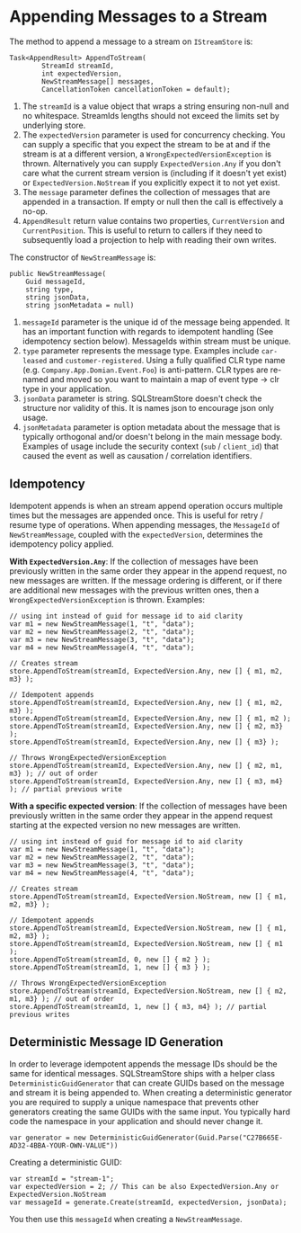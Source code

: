 # Appending Messages to a Stream

The method to append a message to a stream on `IStreamStore` is:

    Task<AppendResult> AppendToStream(
            StreamId streamId,
            int expectedVersion,
            NewStreamMessage[] messages,
            CancellationToken cancellationToken = default);

1. The `streamId` is a value object that wraps a string ensuring non-null and no
   whitespace. StreamIds lengths should not exceed the limits set by underlying
   store.
2. The `expectedVersion` parameter is used for concurrency checking. You can
   supply a specific that you expect the stream to be at and if the stream is at
   a different version, a `WrongExpectedVersionException` is thrown.
   Alternatively you can supply `ExpectedVersion.Any` if you don't care what the
   current stream version is (including if it doesn't yet exist) or
   `ExpectedVersion.NoStream` if you explicitly expect it to not yet exist.
3. The `message` parameter defines the collection of messages that are appended
   in a transaction. If empty or null then the call is effectively a no-op.
4. `AppendResult` return value contains two properties, `CurrentVersion` and
   `CurrentPosition`. This is useful to return to callers if they need to
   subsequently load a projection to help with reading their own writes.

The constructor of `NewStreamMessage` is:

    public NewStreamMessage(
        Guid messageId,
        string type,
        string jsonData,
        string jsonMetadata = null)

1. `messageId` parameter is the unique id of the message being appended.
   It has an important function with regards to idempotent handling (See
   idempotency section below). MessageIds within stream must be unique.
2. `type` parameter represents the message type. Examples include `car-leased`
   and `customer-registered`. Using a fully qualified CLR type name (e.g.
   `Company.App.Domian.Event.Foo`) is anti-pattern. CLR types are re-named and
   moved so you want to maintain a map of event type -> clr type in your
   application.
3. `jsonData` parameter is string. SQLStreamStore doesn't check
   the structure nor validity of this. It is names json to encourage json only
   usage.
4. `jsonMetadata` parameter is option metadata about the message that is
   typically orthogonal and/or doesn't belong in the main message body. Examples
   of usage include the security context (`sub` / `client_id`) that caused the
   event as well as causation / correlation identifiers.

## Idempotency

Idempotent appends is when an stream append operation occurs multiple times but
the messages are appended once. This is useful for retry / resume type of
operations. When appending messages, the `MessageId` of `NewStreamMessage`,
coupled with the `expectedVersion`, determines the idempotency policy applied.

**With `ExpectedVersion.Any`**: If the collection of messages have been
previously written in the same order they appear in the append request, no new
messages are written. If the message ordering is different, or if there are
additional new messages with the previous written ones, then a
`WrongExpectedVersionException` is thrown. Examples:
  
    // using int instead of guid for message id to aid clarity
    var m1 = new NewStreamMessage(1, "t", "data");
    var m2 = new NewStreamMessage(2, "t", "data");
    var m3 = new NewStreamMessage(3, "t", "data");
    var m4 = new NewStreamMessage(4, "t", "data");

    // Creates stream
    store.AppendToStream(streamId, ExpectedVersion.Any, new [] { m1, m2, m3} );

    // Idempotent appends
    store.AppendToStream(streamId, ExpectedVersion.Any, new [] { m1, m2, m3} );
    store.AppendToStream(streamId, ExpectedVersion.Any, new [] { m1, m2 );
    store.AppendToStream(streamId, ExpectedVersion.Any, new [] { m2, m3} );
    store.AppendToStream(streamId, ExpectedVersion.Any, new [] { m3} );

    // Throws WrongExpectedVersionException
    store.AppendToStream(streamId, ExpectedVersion.Any, new [] { m2, m1, m3} ); // out of order
    store.AppendToStream(streamId, ExpectedVersion.Any, new [] { m3, m4} ); // partial previous write

**With a specific expected version**: If the collection of messages have been
previously written in the same order they appear in the append request starting
at the expected version no new messages are written.

    // using int instead of guid for message id to aid clarity
    var m1 = new NewStreamMessage(1, "t", "data");
    var m2 = new NewStreamMessage(2, "t", "data");
    var m3 = new NewStreamMessage(3, "t", "data");
    var m4 = new NewStreamMessage(4, "t", "data");

    // Creates stream
    store.AppendToStream(streamId, ExpectedVersion.NoStream, new [] { m1, m2, m3} );

    // Idempotent appends
    store.AppendToStream(streamId, ExpectedVersion.NoStream, new [] { m1, m2, m3} );
    store.AppendToStream(streamId, ExpectedVersion.NoStream, new [] { m1 );
    store.AppendToStream(streamId, 0, new [] { m2 } );
    store.AppendToStream(streamId, 1, new [] { m3 } );

    // Throws WrongExpectedVersionException
    store.AppendToStream(streamId, ExpectedVersion.NoStream, new [] { m2, m1, m3} ); // out of order
    store.AppendToStream(streamId, 1, new [] { m3, m4} ); // partial previous writes

## Deterministic Message ID Generation

In order to leverage idempotent appends the message IDs should be the same for
identical messages. SQLStreamStore ships with a helper class
`DeterministicGuidGenerator` that can create GUIDs based on the message and
stream it is being appended to. When creating a deterministic generator you are
required to supply a unique namespace that prevents other generators creating
the same GUIDs with the same input. You typically hard code the namespace in
your application and should never change it.

    var generator = new DeterministicGuidGenerator(Guid.Parse("C27B665E-AD32-4BBA-YOUR-OWN-VALUE"))

Creating a deterministic GUID:

    var streamId = "stream-1";
    var expectedVersion = 2; // This can be also ExpectedVersion.Any or ExpectedVersion.NoStream
    var messageId = generate.Create(streamId, expectedVersion, jsonData);

You then use this `messageId` when creating a `NewStreamMessage`.